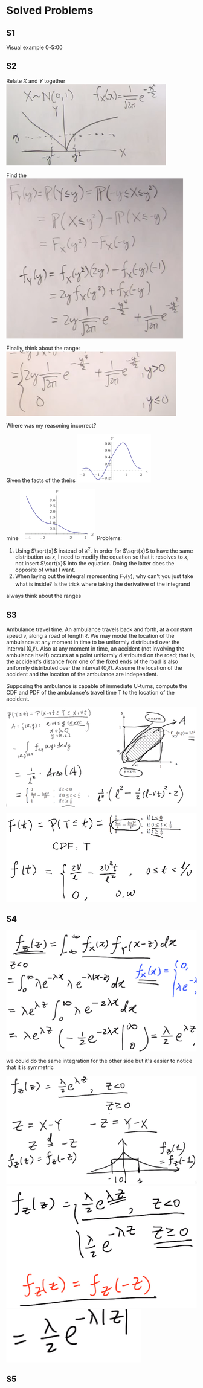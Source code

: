 $\newcommand{\cnd}[2]{\left.#1\,\middle|\,#2\right.}$
$\newcommand{\pr}[1]{\mathbf{P}\!\left(#1\right)}$
$\newcommand{\cpr}[2]{\pr{ \cnd{#1}{#2} } }$
$\newcommand{\setst}[2]{\left\{#1\,\middle|\,#2\right\}}$
$\newcommand{\ex}[1]{\mathbf{E}\left[#1\right]}$
$\newcommand{\cex}[2]{ \ex{ \cnd{#1}{#2} } }$
$\newcommand{\var}[1]{\text{var}\left(#1\right)}$
$\newcommand{\cvar}[2]{ \var{\cnd{#1}{#2}} }$
$\newcommand{\d}{ \text{d} }$
$\newcommand{\iint}[2]{ \! #1 \,\d #2 }$
$\newcommand{\pmf}[2]{ p_{ #1 }\left( #2 \right) }$
$\newcommand{\cpmf}[3]{ \pmf{ \cnd{#1}{#2} }{#3} }$
$\newcommand{\pdf}[2]{ f_{ #1 }\left( #2 \right)}$
$\newcommand{\cpdf}[3]{ \pdf{ \cnd{ #1 }{ #2 } }{ #3 } }$
$\newcommand{\cdf}[2]{ F_{ #1 }\left( #2 \right)}$
$\newcommand{\if}{\text{if }}$
$\newcommand{\exp}{\text{exp}}$
$\newcommand{\norm}{\mathcal{N}}$
$\DeclareMathOperator{\exp}{exp}$
$\DeclareMathOperator{\cov}{cov}$
$\newcommand{\ninfty}{{-\infty}}$
$\newcommand{\abs}[1]{ \left|#1\right| }$

# Solved Problems

## S1

Visual example 0-5:00

## S2

Relate $X$ and $Y$ together
![](unit6-solved-problems/2614ba15e014e2d654bebfb258b367dc.png)

Find the
![](unit6-solved-problems/86b562e514c39468666c888562f5a366.png)

Finally, think about the range:
![](unit6-solved-problems/48424932bcd653cf29498ac66eed958f.png)

Where was my reasoning incorrect?

Given the facts of the
theirs
![](unit6-solved-problems/4048b41f00281a84241f46bd0e7d240c.png)

mine
![](unit6-solved-problems/c41caadebfd892e897df7f148ea788da.png)
Problems:
1. Using $\sqrt{x}$ instead of $x^2$. In order for $\sqrt{x}$ to have the same distribution as $x$, I need to modify the equation so that it resolves to $x$, not insert $\sqrt{x}$ into the equation. Doing the latter does the opposite of what I want.
2. When laying out the integral representing $F_Y(y)$, why can't you just take what is inside? Is the trick where taking the derivative of the integrand

always think about the ranges

## S3
Ambulance travel time. An ambulance travels back and forth, at a constant speed v, along a road of length ℓ. We may model the location of the ambulance at any moment in time to be uniformly distributed over the interval (0,ℓ). Also at any moment in time, an accident (not involving the ambulance itself) occurs at a point uniformly distributed on the road; that is, the accident's distance from one of the fixed ends of the road is also uniformly distributed over the interval (0,ℓ). Assume the location of the accident and the location of the ambulance are independent.

Supposing the ambulance is capable of immediate U-turns, compute the CDF and PDF of the ambulance's travel time T to the location of the accident.

![](unit6-solved-problems/a19d3be0788d062600a52b3b901b3f53.png)

![](unit6-solved-problems/6be83f1a7ec0790e2588845281fb74fb.png)

## S4


![](unit6-solved-problems/ea96e08709d98502a536a3a34b39cf26.png)

we could do the same integration for the other side but it's easier to notice that it is symmetric

![](unit6-solved-problems/cbbdd3eabe5b8f9b13a65f22c27bb39c.png)
![](unit6-solved-problems/6e374ea99bee8bf674d12a532995e579.png)
![](unit6-solved-problems/01db7d3d6159440be948947b0e13c2f4.png)

## S5
